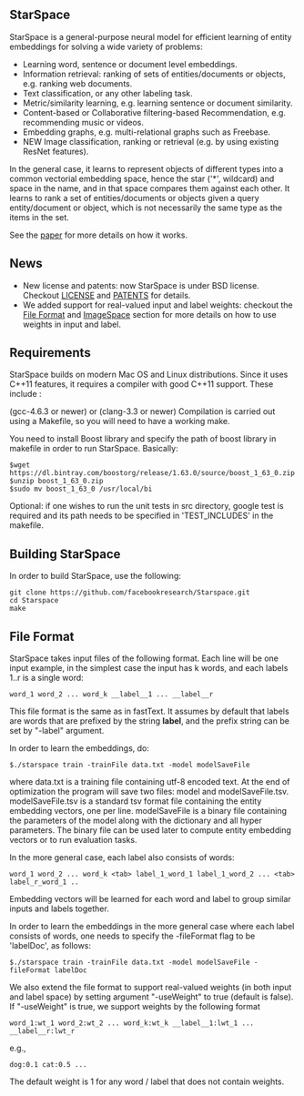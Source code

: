 ## StarSpace

StarSpace is a general-purpose neural model for efficient learning of entity embeddings for solving a wide variety of problems:

- Learning word, sentence or document level embeddings.
- Information retrieval: ranking of sets of entities/documents or objects, e.g. ranking web documents.
- Text classification, or any other labeling task.
- Metric/similarity learning, e.g. learning sentence or document similarity.
- Content-based or Collaborative filtering-based Recommendation, e.g. recommending music or videos.
- Embedding graphs, e.g. multi-relational graphs such as Freebase.
- NEW Image classification, ranking or retrieval (e.g. by using existing ResNet features).


In the general case, it learns to represent objects of different types into a common vectorial embedding space, hence the star ('*', wildcard) and space in the name, and in that space compares them against each other. It learns to rank a set of entities/documents or objects given a query entity/document or object, which is not necessarily the same type as the items in the set.

See the [paper](https://arxiv.org/abs/1709.03856) for more details on how it works.


## News

- New license and patents: now StarSpace is under BSD license. Checkout [LICENSE](https://github.com/facebookresearch/StarSpace/blob/master/LICENSE.md) and [PATENTS](https://github.com/facebookresearch/StarSpace/blob/master/PATENTS) for details.
- We added support for real-valued input and label weights: checkout the [File Format](https://github.com/facebookresearch/StarSpace/#file-format) and [ImageSpace](https://github.com/facebookresearch/StarSpace/#imagespace-learning-image-and-label-embeddings) section for more details on how to use weights in input and label.





## Requirements

StarSpace builds on modern Mac OS and Linux distributions. Since it uses C++11 features, it requires a compiler with good C++11 support. These include :

(gcc-4.6.3 or newer) or (clang-3.3 or newer)
Compilation is carried out using a Makefile, so you will need to have a working make.

You need to install Boost library and specify the path of boost library in makefile in order to run StarSpace. Basically:

    $wget https://dl.bintray.com/boostorg/release/1.63.0/source/boost_1_63_0.zip
    $unzip boost_1_63_0.zip
    $sudo mv boost_1_63_0 /usr/local/bi


Optional: if one wishes to run the unit tests in src directory, google test is required and its path needs to be specified in 'TEST_INCLUDES' in the makefile.


## Building StarSpace

In order to build StarSpace, use the following:

    git clone https://github.com/facebookresearch/Starspace.git
    cd Starspace
    make

## File Format

StarSpace takes input files of the following format. Each line will be one input example, in the simplest case the input has k words, and each labels 1..r is a single word:

    word_1 word_2 ... word_k __label__1 ... __label__r

This file format is the same as in fastText. It assumes by default that labels are words that are prefixed by the string __label__, and the prefix string can be set by "-label" argument.

In order to learn the embeddings, do:

    $./starspace train -trainFile data.txt -model modelSaveFile

where data.txt is a training file containing utf-8 encoded text. At the end of optimization the program will save two files: model and modelSaveFile.tsv. modelSaveFile.tsv is a standard tsv format file containing the entity embedding vectors, one per line. modelSaveFile is a binary file containing the parameters of the model along with the dictionary and all hyper parameters. The binary file can be used later to compute entity embedding vectors or to run evaluation tasks.

In the more general case, each label also consists of words:

    word_1 word_2 ... word_k <tab> label_1_word_1 label_1_word_2 ... <tab> label_r_word_1 .. 

Embedding vectors will be learned for each word and label to group similar inputs and labels together.

In order to learn the embeddings in the more general case where each label consists of words, one needs to specify the -fileFormat flag to be 'labelDoc', as follows:

    $./starspace train -trainFile data.txt -model modelSaveFile -fileFormat labelDoc

We also extend the file format to support real-valued weights (in both input and label space) by setting argument "-useWeight" to true (default is false). If "-useWeight" is true, we support weights by the following format

    word_1:wt_1 word_2:wt_2 ... word_k:wt_k __label__1:lwt_1 ...    __label__r:lwt_r

e.g.,

    dog:0.1 cat:0.5 ...

The default weight is 1 for any word / label that does not contain weights.
